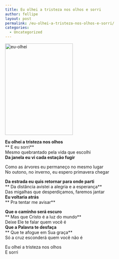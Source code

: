 ```yaml
---
title: Eu olhei a tristeza nos olhos e sorri
author: fellipe
layout: post
permalink: /eu-olhei-a-tristeza-nos-olhos-e-sorri/
categories:
  - Uncategorized
---
```

[<img class="size-medium wp-image-290 aligncenter" alt="eu-olhei" src="http://fellipebrito.com/wp-content/uploads/2014/11/eu-olhei-222x300.jpg" width="222" height="300" />][1]

**Eu olhei a tristeza nos olhos**  
** E eu sorri**  
Mesmo quebrantado pela vida que escolhi  
**Da janela eu vi cada estação fugir**

Como as árvores eu permaneço no mesmo lugar  
No outono, no inverno, eu espero primavera chegar

**Da estrada eu quis retornar para onde parti**  
** Da distância avistei a alegria e a esperança**  
Das migalhas que desperdiçamos, faremos jantar  
**Eu voltaria atrás**  
** Pra tentar me avisar**

**Que o caminho será escuro**  
** Mas que Cristo é a luz do mundo**  
Deixe Ele te falar quem você é  
**Que a Palavra te desfaça**  
** Que te afogue em Sua graça**  
Só a cruz esconderá quem você não é

Eu olhei a tristeza nos olhos  
E sorri

 [1]: http://fellipebrito.com/wp-content/uploads/2014/11/eu-olhei.jpg